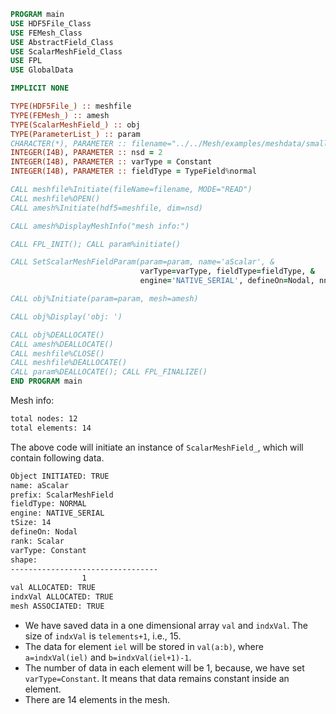 <!-- markdownlint-disable MD041 MD013 MD033 MD012 -->

```fortran
PROGRAM main
USE HDF5File_Class
USE FEMesh_Class
USE AbstractField_Class
USE ScalarMeshField_Class
USE FPL
USE GlobalData

IMPLICIT NONE

TYPE(HDF5File_) :: meshfile
TYPE(FEMesh_) :: amesh
TYPE(ScalarMeshField_) :: obj
TYPE(ParameterList_) :: param
CHARACTER(*), PARAMETER :: filename="../../Mesh/examples/meshdata/small_mesh.h5"
INTEGER(I4B), PARAMETER :: nsd = 2
INTEGER(I4B), PARAMETER :: varType = Constant
INTEGER(I4B), PARAMETER :: fieldType = TypeField%normal

CALL meshfile%Initiate(fileName=filename, MODE="READ")
CALL meshfile%OPEN()
CALL amesh%Initiate(hdf5=meshfile, dim=nsd)

CALL amesh%DisplayMeshInfo("mesh info:")

CALL FPL_INIT(); CALL param%initiate()

CALL SetScalarMeshFieldParam(param=param, name='aScalar', &
                             varType=varType, fieldType=fieldType, &
                             engine='NATIVE_SERIAL', defineOn=Nodal, nns=6)

CALL obj%Initiate(param=param, mesh=amesh)

CALL obj%Display('obj: ')

CALL obj%DEALLOCATE()
CALL amesh%DEALLOCATE()
CALL meshfile%CLOSE()
CALL meshfile%DEALLOCATE()
CALL param%DEALLOCATE(); CALL FPL_FINALIZE()
END PROGRAM main
```

Mesh info:

```txt
total nodes: 12
total elements: 14
```

The above code will initiate an instance of `ScalarMeshField_`, which will contain following data.

```txt
Object INITIATED: TRUE
name: aScalar
prefix: ScalarMeshField
fieldType: NORMAL
engine: NATIVE_SERIAL
tSize: 14
defineOn: Nodal
rank: Scalar
varType: Constant
shape:
---------------------------------
                1
val ALLOCATED: TRUE
indxVal ALLOCATED: TRUE
mesh ASSOCIATED: TRUE
```

- We have saved data in a one dimensional array `val` and `indxVal`. The size of `indxVal` is `telements+1`, i.e., 15.
- The data for element `iel` will be stored in `val(a:b)`, where `a=indxVal(iel)` and `b=indxVal(iel+1)-1`.
- The number of data in each element will be 1, because, we have set `varType=Constant`. It means that data remains constant inside an element.
- There are 14 elements in the mesh.
